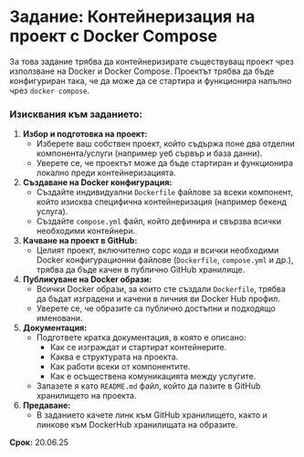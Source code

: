 # **Задание: Контейнеризация на проект с Docker Compose**


За това задание трябва да контейнеризирате съществуващ проект чрез използване на Docker и Docker Compose. Проектът трябва да бъде конфигуриран така, че да може да се стартира и функционира напълно чрез `docker compose`.

### **Изисквания към заданието:**

1. **Избор и подготовка на проект:**
    - Изберете ваш собствен проект, който съдържа поне два отделни компонента/услуги (например уеб сървър и база данни).
    - Уверете се, че проектът може да бъде стартиран и функционира локално преди контейнеризацията.
2. **Създаване на Docker конфигурация:**
    - Създайте индивидуални `Dockerfile` файлове за всеки компонент, който изисква специфична контейнеризация (например бекенд услуга).
    - Създайте `compose.yml` файл, който дефинира и свързва всички необходими контейнери.
3. **Качване на проект в GitHub:**
    - Целият проект, включително сорс кода и всички необходими Docker конфигурационни файлове (`Dockerfile`, `compose.yml` и др.), трябва да бъде качен в публично GitHub хранилище.
4. **Публикуване на Docker образи:**
    - Всички Docker образи, за които сте създали `Dockerfile`, трябва да бъдат изградени и качени в личния ви Docker Hub профил.
    - Уверете се, че образите са публично достъпни и подходящо именовани.
5. **Документация:**
    - Подгответе кратка документация, в която е описано:
        - Как се изграждат и стартират контейнерите.
        - Каква е структурата на проекта.
        - Как работи всеки от компонентите.
        - Как е осъществена комуникацията между услугите.
    - Запазете я като  `README.md` файл, който да пазите в GitHub хранилището на проекта.
6. **Предаване:**
	- В заданието качете линк към GitHub хранилището, както и линкове към DockerHub хранилищата на образите.

**Срок:** 20.06.25
